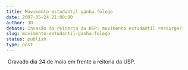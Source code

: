```yaml
---
title: Movimento estudantil ganha fôlego
date: 2007-05-24 21:00:00
author: JD
debate: Invasão da reitoria da USP: movimento estudantil ressurge?
slug: movimento-estudantil-ganha-folego
status: publish 
type: post
---
```


  
 Gravado dia 24 de maio em frente a reitoria da USP.
